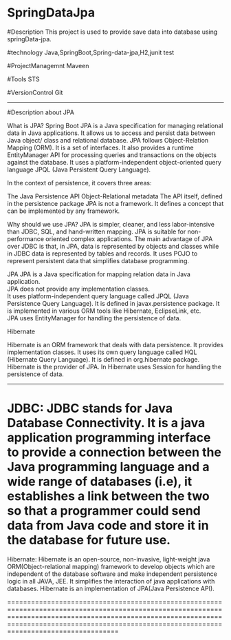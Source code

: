# SpringDataJpa

#Description
This project is used to provide save data into database using springData-jpa.

#technology
Java,SpringBoot,Spring-data-jpa,H2,junit test

#ProjectManagemnt
Maveen

#Tools
STS

#VersionControl
Git

----------------------------------------------------------------------------------------------------------------------------------------------------

#Description about JPA

What is JPA?
Spring Boot JPA is a Java specification for managing relational data in Java applications. 
It allows us to access and persist data between Java object/ class and relational database. 
JPA follows Object-Relation Mapping (ORM). It is a set of interfaces. 
It also provides a runtime EntityManager API for processing queries and transactions on the objects against the database. 
It uses a platform-independent object-oriented query language JPQL (Java Persistent Query Language).


In the context of persistence, it covers three areas:

The Java Persistence API
Object-Relational metadata
The API itself, defined in the persistence package
JPA is not a framework. It defines a concept that can be implemented by any framework.



Why should we use JPA?
JPA is simpler, cleaner, and less labor-intensive than JDBC, SQL, and hand-written mapping. 
JPA is suitable for non-performance oriented complex applications. 
The main advantage of JPA over JDBC is that, in JPA, data is represented by objects and classes while in JDBC data is represented by tables and records. 
It uses POJO to represent persistent data that simplifies database programming.


JPA	
JPA is a Java specification for mapping relation data in Java application.	
JPA does not provide any implementation classes.	
It uses platform-independent query language called JPQL (Java Persistence Query Language).
It is defined in javax.persistence package.	
It is implemented in various ORM tools like Hibernate, EclipseLink, etc.	
JPA uses EntityManager for handling the persistence of data.

Hibernate

Hibernate is an ORM framework that deals with data persistence.
It provides implementation classes.
It uses its own query language called HQL (Hibernate Query Language).
It is defined in org.hibernate package.
Hibernate is the provider of JPA.
In Hibernate uses Session for handling the persistence of data.


------------------------------------------------------------------------------------------------------------------------------------------------------------------------------------------------------------
JDBC: JDBC stands for Java Database Connectivity. It is a java application programming interface to provide a connection between the Java programming language and a wide range of databases (i.e), 
it establishes a link between the two so that a programmer could send data from Java code and store it in the database for future use.
=============================================================================================================================================================================================================

Hibernate: Hibernate is an open-source, non-invasive, light-weight java ORM(Object-relational mapping) framework to develop objects which are independent of the database software and make independent persistence logic in all JAVA, JEE. 
It simplifies the interaction of java applications with databases. Hibernate is an implementation of JPA(Java Persistence API).

====================================================================================================================================================================================================================================================
